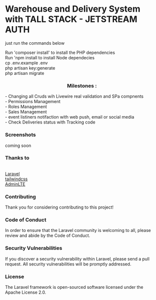 <h1>Warehouse and Delivery System with TALL STACK - JETSTREAM AUTH </h1>
<p>
just run the commands below 
</p> 
<p>
Run 'composer install' to install the PHP dependencies<br>
Run 'npm install to install Node dependecies<br>
cp .env.example .env<br>
php artisan key:generate<br>
php artisan migrate<br>
</p>

<h3 align="center">Milestones :</h3>
- Changing all Cruds wih Livewire real validation and SPa compnents  <br>
- Permissions Management  <br>
- Roles Management  <br>
- Sales Management <br>
- event listiners notifaction with web push, email or social media<br>
- Check Deliveries status with Tracking code<br>


<h3>Screenshots</h3>
<p>coming soon</p>


<p align="center">
<h3>Thanks to </h3><br>
<a href="https://laravel.com">Laravel</a> <br>
<a href="https://tailwindcss.com">tailwindcss</a><br>
<a href="">AdminLTE</a><br>
</p>
    

<h3>Contributing</h3>

<p>Thank you for considering contributing to this project!
</p>
<h3>Code of Conduct</h3>
<p>In order to ensure that the Laravel community is welcoming to all, please review and abide by the Code of Conduct.</p>

<h3>Security Vulnerabilities</h3>
<p>If you discover a security vulnerability within Laravel, please send a pull request. All security vulnerabilities will be promptly addressed.</p>

<h3>License</h3>

<p>The Laravel framework is open-sourced software licensed under the Apache License 2.0.</p>
